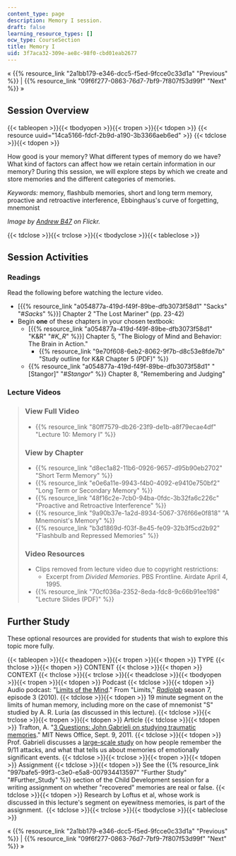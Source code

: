 ```yaml
---
content_type: page
description: Memory I session.
draft: false
learning_resource_types: []
ocw_type: CourseSection
title: Memory I
uid: 3f7aca32-309e-ae8c-98f0-cbd01eab2677
---
```

« {{% resource_link "2a1bb179-e346-dcc5-f5ed-9fcce0c33d1a" "Previous" %}} | {{% resource_link "09f6f277-0863-76d7-7bf9-7f807f53d99f" "Next" %}} »

## Session Overview

{{< tableopen >}}{{< tbodyopen >}}{{< tropen >}}{{< tdopen >}}
{{< resource uuid="14ca5166-fdcf-2b9d-a190-3b3366aeb6ed" >}}
{{< tdclose >}}{{< tdopen >}}

How good is your memory? What different types of memory do we have? What kind of factors can affect how we retain certain information in our memory? During this session, we will explore steps by which we create and store memories and the different categories of memories.

*Keywords:* memory, flashbulb memories, short and long term memory, proactive and retroactive interference, Ebbinghaus's curve of forgetting, mnemonist

*Image by* [*Andrew B47*](http://www.flickr.com/photos/andrewb47/) *on Flickr.*

{{< tdclose >}}{{< trclose >}}{{< tbodyclose >}}{{< tableclose >}}

## Session Activities

### Readings

Read the following before watching the lecture video.

- \[{{% resource_link "a054877a-419d-f49f-89be-dfb3073f58d1" "Sacks" "#_Sacks_" %}}\] Chapter 2 "The Lost Mariner" (pp. 23-42)
- Begin **one** of these chapters in your chosen textbook:
    - \[{{% resource_link "a054877a-419d-f49f-89be-dfb3073f58d1" "K&R" "#_K_R_" %}}\] Chapter 5, "The Biology of Mind and Behavior: The Brain in Action."
        - {{% resource_link "9e70f608-6eb2-8062-9f7b-d8c53e8fde7b" "Study outline for K&R Chapter 5 (PDF)" %}}
    - {{% resource_link "a054877a-419d-f49f-89be-dfb3073f58d1" "\[Stangor\]" "#_Stangor_" %}} Chapter 8, "Remembering and Judging"

### Lecture Videos

> ### View Full Video
> 
> - {{% resource_link "80ff7579-db26-23f9-de1b-a8f79ecae4df" "Lecture 10: Memory I" %}}
> 
> ### View by Chapter
> 
> - {{% resource_link "d8ec1a82-11b6-0926-9657-d95b90eb2702" "Short Term Memory" %}}
> - {{% resource_link "e0e6a11e-9943-f4b0-4092-e9410e750bf2" "Long Term or Secondary Memory" %}}
> - {{% resource_link "48f16c2e-7cb0-94ba-0fdc-3b32fa6c226c" "Proactive and Retroactive Interference" %}}
> - {{% resource_link "9a90b37e-1a2d-8934-5067-376f66e0f818" "A Mnemonist's Memory" %}}
> - {{% resource_link "b3d1869d-f03f-8e45-fe09-32b3f5cd2b92" "Flashbulb and Repressed Memories" %}}
> 
> ### Video Resources
> 
> - Clips removed from lecture video due to copyright restrictions:
>     - Excerpt from *Divided Memories*. PBS Frontline. Airdate April 4, 1995.
> - {{% resource_link "70cf036a-2352-8eda-fdc8-9c66b91ee198" "Lecture Slides (PDF)" %}}

## Further Study

These optional resources are provided for students that wish to explore this topic more fully.

{{< tableopen >}}{{< theadopen >}}{{< tropen >}}{{< thopen >}}
TYPE
{{< thclose >}}{{< thopen >}}
CONTENT
{{< thclose >}}{{< thopen >}}
CONTEXT
{{< thclose >}}{{< trclose >}}{{< theadclose >}}{{< tbodyopen >}}{{< tropen >}}{{< tdopen >}}
Podcast
{{< tdclose >}}{{< tdopen >}}
Audio podcast: "[Limits of the Mind](http://www.radiolab.org/2010/apr/05/limits-of-the-mind/)." From "Limits," [*Radiolab*](http://www.radiolab.org) season 7, episode 3 (2010).
{{< tdclose >}}{{< tdopen >}}
19 minute segment on the limits of human memory, including more on the case of mnemonist "S" studied by A. R. Luria (as discussed in this lecture).
{{< tdclose >}}{{< trclose >}}{{< tropen >}}{{< tdopen >}}
Article
{{< tdclose >}}{{< tdopen >}}
Trafton, A. "[3 Questions: John Gabrieli on studying traumatic memories](http://web.mit.edu/newsoffice/2011/3q-gabrielli-sept-11-0909.html)." MIT News Office, Sept. 9, 2011.
{{< tdclose >}}{{< tdopen >}}
Prof. Gabrieli discusses a [large-scale study](http://www.ncbi.nlm.nih.gov/pmc/articles/PMC2925254/?tool=pubmed) on how people remember the 9/11 attacks, and what that tells us about memories of emotionally significant events.
{{< tdclose >}}{{< trclose >}}{{< tropen >}}{{< tdopen >}}
Assignment
{{< tdclose >}}{{< tdopen >}}
See the {{% resource_link "997bafe5-99f3-c3e0-e5a8-007934413597" "Further Study" "#Further_Study" %}} section of the Child Development session for a writing assignment on whether "recovered" memories are real or false.
{{< tdclose >}}{{< tdopen >}}
Research by Loftus et al, whose work is discussed in this lecture's segment on eyewitness memories, is part of the assignment. 
{{< tdclose >}}{{< trclose >}}{{< tbodyclose >}}{{< tableclose >}}

« {{% resource_link "2a1bb179-e346-dcc5-f5ed-9fcce0c33d1a" "Previous" %}} | {{% resource_link "09f6f277-0863-76d7-7bf9-7f807f53d99f" "Next" %}} »